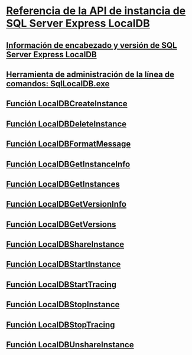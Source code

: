 # [Referencia de la API de instancia de SQL Server Express LocalDB](sql-server-express-localdb-reference-instance-apis.md)
## [Información de encabezado y versión de SQL Server Express LocalDB](sql-server-express-localdb-header-and-version-information.md)
## [Herramienta de administración de la línea de comandos: SqlLocalDB.exe](command-line-management-tool-sqllocaldb-exe.md)
## [Función LocalDBCreateInstance](localdbcreateinstance-function.md)
## [Función LocalDBDeleteInstance](localdbdeleteinstance-function.md)
## [Función LocalDBFormatMessage](localdbformatmessage-function.md)
## [Función LocalDBGetInstanceInfo](localdbgetinstanceinfo-function.md)
## [Función LocalDBGetInstances](localdbgetinstances-function.md)
## [Función LocalDBGetVersionInfo](localdbgetversioninfo-function.md)
## [Función LocalDBGetVersions](localdbgetversions-function.md)
## [Función LocalDBShareInstance](localdbshareinstance-function.md)
## [Función LocalDBStartInstance](localdbstartinstance-function.md)
## [Función LocalDBStartTracing](localdbstarttracing-function.md)
## [Función LocalDBStopInstance](localdbstopinstance-function.md)
## [Función LocalDBStopTracing](localdbstoptracing-function.md)
## [Función LocalDBUnshareInstance](localdbunshareinstance-function.md)
